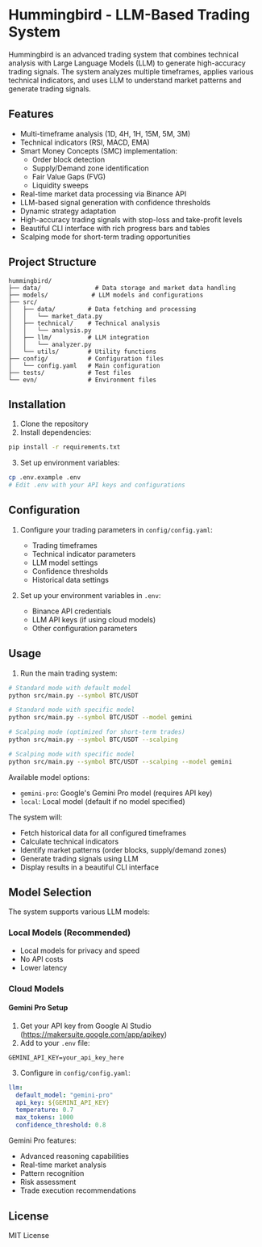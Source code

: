 # Hummingbird - LLM-Based Trading System

Hummingbird is an advanced trading system that combines technical analysis with Large Language Models (LLM) to generate high-accuracy trading signals. The system analyzes multiple timeframes, applies various technical indicators, and uses LLM to understand market patterns and generate trading signals.

## Features

- Multi-timeframe analysis (1D, 4H, 1H, 15M, 5M, 3M)
- Technical indicators (RSI, MACD, EMA)
- Smart Money Concepts (SMC) implementation:
  - Order block detection
  - Supply/Demand zone identification
  - Fair Value Gaps (FVG)
  - Liquidity sweeps
- Real-time market data processing via Binance API
- LLM-based signal generation with confidence thresholds
- Dynamic strategy adaptation
- High-accuracy trading signals with stop-loss and take-profit levels
- Beautiful CLI interface with rich progress bars and tables
- Scalping mode for short-term trading opportunities

## Project Structure

```
hummingbird/
├── data/               # Data storage and market data handling
├── models/            # LLM models and configurations
├── src/
│   ├── data/         # Data fetching and processing
│   │   └── market_data.py
│   ├── technical/    # Technical analysis
│   │   └── analysis.py
│   ├── llm/          # LLM integration
│   │   └── analyzer.py
│   └── utils/        # Utility functions
├── config/           # Configuration files
│   └── config.yaml   # Main configuration
├── tests/            # Test files
└── evn/              # Environment files
```

## Installation

1. Clone the repository
2. Install dependencies:

```bash
pip install -r requirements.txt
```

3. Set up environment variables:

```bash
cp .env.example .env
# Edit .env with your API keys and configurations
```

## Configuration

1. Configure your trading parameters in `config/config.yaml`:

   - Trading timeframes
   - Technical indicator parameters
   - LLM model settings
   - Confidence thresholds
   - Historical data settings
2. Set up your environment variables in `.env`:

   - Binance API credentials
   - LLM API keys (if using cloud models)
   - Other configuration parameters

## Usage

1. Run the main trading system:

```bash
# Standard mode with default model
python src/main.py --symbol BTC/USDT

# Standard mode with specific model
python src/main.py --symbol BTC/USDT --model gemini

# Scalping mode (optimized for short-term trades)
python src/main.py --symbol BTC/USDT --scalping

# Scalping mode with specific model
python src/main.py --symbol BTC/USDT --scalping --model gemini
```

Available model options:

- `gemini-pro`: Google's Gemini Pro model (requires API key)
- `local`: Local model (default if no model specified)

The system will:

- Fetch historical data for all configured timeframes
- Calculate technical indicators
- Identify market patterns (order blocks, supply/demand zones)
- Generate trading signals using LLM
- Display results in a beautiful CLI interface

## Model Selection

The system supports various LLM models:

### Local Models (Recommended)

- Local models for privacy and speed
- No API costs
- Lower latency

### Cloud Models

#### Gemini Pro Setup

1. Get your API key from Google AI Studio (https://makersuite.google.com/app/apikey)
2. Add to your `.env` file:

```
GEMINI_API_KEY=your_api_key_here
```

3. Configure in `config/config.yaml`:

```yaml
llm:
  default_model: "gemini-pro"
  api_key: ${GEMINI_API_KEY}
  temperature: 0.7
  max_tokens: 1000
  confidence_threshold: 0.8
```

Gemini Pro features:

- Advanced reasoning capabilities
- Real-time market analysis
- Pattern recognition
- Risk assessment
- Trade execution recommendations

## License

MIT License

